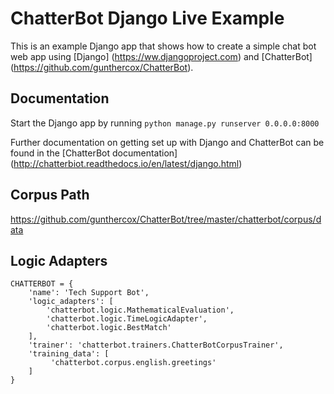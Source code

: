 ChatterBot Django Live Example
==============================

This is an example Django app that shows how to create a simple chat bot web
app using [Django] (https://ww.djangoproject.com) and [ChatterBot] (https://github.com/gunthercox/ChatterBot).

Documentation
-------------

Start the Django app by running ``python manage.py runserver 0.0.0.0:8000``

Further documentation on getting set up with Django and ChatterBot can be
found in the [ChatterBot documentation] (http://chatterbiot.readthedocs.io/en/latest/django.html)

Corpus Path
-----------
https://github.com/gunthercox/ChatterBot/tree/master/chatterbot/corpus/data

Logic Adapters
--------------
``` Pythoin
CHATTERBOT = {
    'name': 'Tech Support Bot',
    'logic_adapters': [
        'chatterbot.logic.MathematicalEvaluation',
        'chatterbot.logic.TimeLogicAdapter',
        'chatterbot.logic.BestMatch'
    ],
    'trainer': 'chatterbot.trainers.ChatterBotCorpusTrainer',
    'training_data': [
         'chatterbot.corpus.english.greetings'
    ]
}
```

